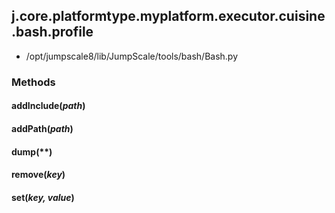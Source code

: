 <!-- toc -->
## j.core.platformtype.myplatform.executor.cuisine.bash.profile

- /opt/jumpscale8/lib/JumpScale/tools/bash/Bash.py

### Methods

#### addInclude(*path*) 

#### addPath(*path*) 

#### dump(**) 

#### remove(*key*) 

#### set(*key, value*) 

